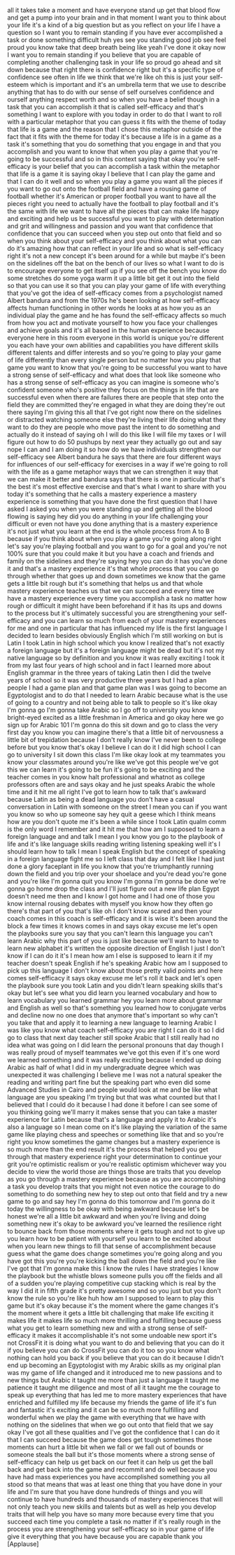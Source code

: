 
all it takes take a moment and have
everyone stand up get that blood flow
and get a pump into your brain and in
that moment I want you to think about
your life it&#39;s a kind of a big question
but as you reflect on your life I have a
question so I want you to remain
standing if you have ever accomplished a
task or done something difficult huh yes
see you standing good job
see feel proud you know take that deep
breath being like yeah I&#39;ve done it okay
now I want you to remain standing if you
believe that you are capable of
completing another challenging task in
your life so proud go ahead and sit down
because that right there is confidence
right but it&#39;s a specific type of
confidence see often in life we think
that we&#39;re like oh this is just your
self-esteem which is important and it&#39;s
an umbrella term that we use to describe
anything that has to do with our sense
of self ourselves confidence and ourself
anything respect worth and so when you
have a belief though in a task that you
can accomplish it
that is called self-efficacy and that&#39;s
something I want to explore with you
today in order to do that I want to roll
with a particular metaphor that you can
guess it fits with the theme of today
that life is a game and the reason that
I chose this metaphor outside of the
fact that it fits with the theme for
today it&#39;s because a life is in a game
as a task it&#39;s something that you do
something that you engage in and that
you accomplish and you want to know that
when you play a game that you&#39;re going
to be successful and so in this context
saying that okay you&#39;re self-efficacy is
your belief that you can accomplish a
task within the metaphor that life is a
game it is saying okay I believe that I
can play the game and that I can do it
well and so when you play a game you
want all the pieces if you want to go
out onto the football field and have a
rousing game of football whether it&#39;s
American or proper football
you want to have all the pieces right
you need to actually have the football
to play football and it&#39;s the same with
life we want to have all the pieces that
can make life happy and exciting and
help us be successful you want to play
with determination and grit and
willingness and passion and you want
that confidence that confidence that you
can succeed when you step out onto that
field and so when you think about your
self-efficacy and you think about what
you can do it&#39;s amazing how that can
reflect in your life and so what is
self-efficacy right it&#39;s not a new
concept it&#39;s been around for a while but
maybe it&#39;s been on the sidelines off the
bat on the bench of our lives so what I
want to do is to encourage everyone to
get itself up if you see off the bench
you know do some stretches do some yoga
warm it up a little bit get it out into
the field so that you can use it so that
you can play your game of life with
everything that you&#39;ve got the idea of
self-efficacy comes from a psychologist
named Albert bandura and from the 1970s
he&#39;s been looking at how self-efficacy
affects human functioning in other words
he looks at as how you as an individual
play the game and he has found the
self-efficacy affects so much from how
you act and motivate yourself to how you
face your challenges and achieve goals
and it&#39;s all based in the human
experience because everyone here in this
room everyone in this world is unique
you&#39;re different you each have your own
abilities and capabilities you have
different skills different talents and
differ interests and so you&#39;re going to
play your game of life differently than
every single person but no matter how
you play that game you want to know that
you&#39;re going to be successful you want
to have a strong sense of self-efficacy
and what does that look like someone who
has a strong sense of self-efficacy as
you can imagine is someone who&#39;s
confident someone who&#39;s positive they
focus on the things in life that are
successful even when there are failures
there are people that step onto the
field they are committed they&#39;re engaged
in what they are doing they&#39;re out there
saying I&#39;m giving this all that I&#39;ve got
right now there
on the sidelines or distracted watching
someone else they&#39;re living their life
doing what they want to do they are
people who move past the intent to do
something and actually do it instead of
saying oh I will do this like I will
file my taxes or I will figure out how
to do 50 pushups by next year they
actually go out and say nope
I can and I am doing it so how do we
have individuals strengthen our
self-efficacy see Albert bandura he says
that there are four different ways for
influences of our self-efficacy for
exercises in a way if we&#39;re going to
roll with the life as a game metaphor
ways that we can strengthen it way that
we can make it better and bandura says
that there is one in particular that&#39;s
the best it&#39;s most effective exercise
and that&#39;s what I want to share with you
today it&#39;s something that he calls a
mastery experience a mastery experience
is something that you have done the
first question that I have asked I asked
you when you were standing up and
getting all the blood flowing is saying
hey did you do anything in your life
challenging your difficult or even not
have you done anything that is a mastery
experience it&#39;s not just what you learn
at the end is the whole process from A
to B because if you think about when you
play a game you&#39;re going along right
let&#39;s say you&#39;re playing football and
you want to go for a goal and you&#39;re not
100% sure that you could make it but you
have a coach and friends and family on
the sidelines and they&#39;re saying hey you
can do it has you&#39;ve done it and that&#39;s
a mastery experience it&#39;s that whole
process that you can go through whether
that goes up and down sometimes we know
that the game gets a little bit rough
but it&#39;s something that helps us and
that whole mastery experience teaches us
that we can succeed and every time we
have a mastery experience every time you
accomplish a task no matter how rough or
difficult it might have been beforehand
if it has its ups and downs to the
process but it&#39;s ultimately successful
you are strengthening your self-efficacy
and you can learn so much from each of
your mastery experiences for me and one
in particular that has influenced my
life is
the first language I decided to learn
besides obviously English which I&#39;m
still working on but is Latin I took
Latin in high school which you know I
realized that&#39;s not exactly a foreign
language but it&#39;s a foreign language
might be dead but it&#39;s not my native
language so by definition and you know
it was really exciting I took it from my
last four years of high school and in
fact I learned more about English
grammar in the three years of taking
Latin then I did the twelve years of
school so it was very productive three
years but I had a plan people I had a
game plan and that game plan was I was
going to become an Egyptologist and to
do that I needed to learn Arabic because
what is the use of going to a country
and not being able to talk to people so
it&#39;s like okay I&#39;m gonna go I&#39;m gonna
take Arabic so I go off to university
you know bright-eyed excited as a little
freshman in America and go okay here we
go
sign up for Arabic 101 I&#39;m gonna do this
sit down and go to class the very first
day you know you can imagine there&#39;s
that a little bit of nervousness a
little bit of trepidation because I
don&#39;t really know I&#39;ve never been to
college before but you know that&#39;s okay
I believe I can do it I did high school
I can go to university I sit down this
class I&#39;m like okay look at my teammates
you know your classmates around you&#39;re
like we&#39;ve got this people we&#39;ve got
this we can learn it&#39;s going to be fun
it&#39;s going to be exciting and the
teacher comes in you know halt
professional and whatnot as college
professors often are and says okay and
he just speaks Arabic the whole time and
it hit me all right
I&#39;ve got to learn how to talk that&#39;s
awkward because Latin as being a dead
language you don&#39;t have a casual
conversation in Latin with someone on
the street I mean you can if you want
you know so who up someone say hey quit
a geese which I think means how are you
don&#39;t quote me it&#39;s been a while since I
took Latin qualm comm is the only word I
remember and it hit me that how am I
supposed to learn a foreign language and
and talk I mean I you know you go to the
playbook of life and it&#39;s like language
skills reading writing listening
speaking well it&#39;s I should learn how to
talk I mean I speak English but the
concept of speaking in a foreign
language
fight me so I left class that day and I
felt like I had just done a glory
faceplant in life you know that you&#39;re
triumphantly running down the field and
you trip over your shoelace and you&#39;re
dead you&#39;re gone and you&#39;re like I&#39;m
gonna quit you know I&#39;m gonna I&#39;m gonna
be done we&#39;re gonna go home drop the
class and I&#39;ll just figure out a new
life plan Egypt doesn&#39;t need me then and
I know I got home and I had one of those
you know internal rousing debates with
myself you know how they often go
there&#39;s that part of you that&#39;s like oh
I don&#39;t know scared and then your coach
comes in this coach is self-efficacy and
it is wise it&#39;s been around the block a
few times it knows comes in and says
okay excuse me let&#39;s open the playbooks
sure you say that you can&#39;t learn this
language you can&#39;t learn Arabic why this
part of you is just like because we&#39;ll
want to have to learn new alphabet it&#39;s
written the opposite direction of
English I just I don&#39;t know if I can do
it it&#39;s I mean how am I else is supposed
to learn it if my teacher doesn&#39;t speak
English if he&#39;s speaking Arabic how am I
supposed to pick up this language I
don&#39;t know about those pretty valid
points and here comes self-efficacy it
says okay excuse me let&#39;s roll it back
and let&#39;s open the playbook sure you
took Latin and you didn&#39;t learn speaking
skills that&#39;s okay but let&#39;s see what
you did learn you learned vocabulary and
how to learn vocabulary you learned
grammar hey you learn more about grammar
and English as well so that&#39;s something
you learned how to conjugate verbs and
decline now no one does that anymore
that&#39;s important so why can&#39;t you take
that and apply it to learning a new
language to learning Arabic I was like
you know what coach self-efficacy you
are right I can do it so I did go to
class that next day teacher still spoke
Arabic that I still really had no idea
what was going on I did learn the
personal pronouns that day though I was
really proud of myself
teammates we&#39;ve got this even if it&#39;s
one word we learned something and it was
really exciting because I ended up doing
Arabic as half of what I did in my
undergraduate degree which was
unexpected it was challenging I believe
me I was not a natural speaker the
reading and writing part fine but the
speaking part who even did some Advanced
Studies in Cairo and people would look
at me and be like what language are you
speaking I&#39;m trying but that was what
counted but that I believed that I could
do it because I had done it before I can
see some of you thinking going we&#39;ll
marry it makes sense that you can take a
master experience for Latin because
that&#39;s a language and apply it to Arabic
it&#39;s also a language so I mean come on
it&#39;s like playing the variation of the
same game like playing chess and
speeches or something like that
and so you&#39;re right you know sometimes
the game changes but a mastery
experience is so much more than the end
result it&#39;s the process that helped you
get through that mastery experience
right your determination to continue
your grit you&#39;re optimistic realism or
you&#39;re realistic optimism whichever way
you decide to view the world
those are things those are traits that
you develop as you go through a mastery
experience because as you are
accomplishing a task you develop traits
that you might not even notice the
courage to do something to do something
new
hey to step out onto that field and try
a new game to go and say hey I&#39;m gonna
do this tomorrow and I&#39;m gonna do it
today the willingness to be okay with
being awkward because let&#39;s be honest
we&#39;re all a little bit awkward and when
you&#39;re living and doing something new
it&#39;s okay to be awkward you&#39;ve learned
the resilience right to bounce back from
those moments where it gets tough and
not to give up you learn how to be
patient with yourself you learn to be
excited about when you learn new things
to fill that sense of accomplishment
because guess what the game does change
sometimes you&#39;re going along and you
have got this you&#39;re you&#39;re kicking the
ball down the field
and you&#39;re like I&#39;ve got that I&#39;m gonna
make this I know the rules I have
strategies I know the playbook but the
whistle blows someone pulls you off the
fields and all of a sudden you&#39;re
playing competitive cup stacking which
is real by the way I did it in fifth
grade it&#39;s pretty awesome and so you
just but you don&#39;t know the rule so
you&#39;re like huh how am I supposed to
learn to play this game but it&#39;s okay
because it&#39;s the moment where the game
changes it&#39;s the moment where it gets a
little bit challenging that make life
exciting it makes life it makes life so
much more thrilling and fulfilling
because guess what you get to learn
something new and with a strong sense of
self-efficacy it makes it accomplishable
it&#39;s not some undoable new sport it&#39;s
not CrossFit it is doing what you want
to do and believing that you can do it
if you believe you can do CrossFit you
can do it too so you know what nothing
can hold you back if you believe that
you can do it because I didn&#39;t end up
becoming an Egyptologist
with my Arabic skills as my original
plan was my game of life changed and it
introduced me to new passions and to new
things but Arabic it taught me more than
just a language it taught me patience
it taught me diligence and most of all
it taught me the courage to speak up
everything that has led me to more
mastery experiences that have enriched
and fulfilled my life because my friends
the game of life it&#39;s fun and fantastic
it&#39;s exciting and it can be so much more
fulfilling and wonderful when we play
the game with everything that we have
with nothing on the sidelines that when
we go out onto that field that we say
okay I&#39;ve got all these qualities and
I&#39;ve got the confidence that I can do it
that I can succeed because the game does
get tough sometimes those moments can
hurt a little bit when we fall or we
fall out of bounds or someone steals the
ball but it&#39;s those moments where a
strong sense of self-efficacy can help
us get back on our feet it can help us
get the ball back and get back into the
game and recommit and do well because
you have had mass
experiences you have accomplished
something you all stood so that means
that was at least one thing that you
have done in your life and I&#39;m sure that
you have done hundreds of things and you
will continue to have hundreds and
thousands of mastery experiences that
will not only teach you new skills and
talents but as well as help you develop
traits that will help you have so many
more because every time that you succeed
each time you complete a task no matter
if it&#39;s really rough in the process you
are strengthening your self-efficacy so
in your game of life give it everything
that you have because you are capable
thank you
[Applause]
